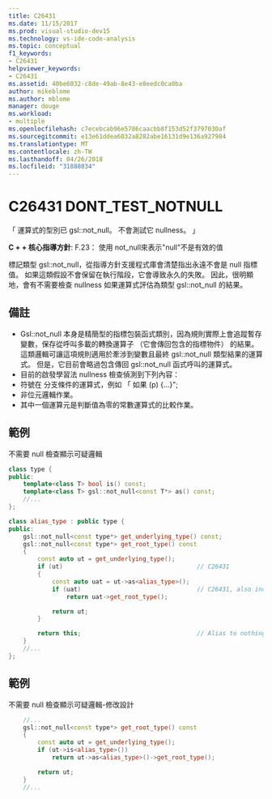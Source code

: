 ```yaml
---
title: C26431
ms.date: 11/15/2017
ms.prod: visual-studio-dev15
ms.technology: vs-ide-code-analysis
ms.topic: conceptual
f1_keywords:
- C26431
helpviewer_keywords:
- C26431
ms.assetid: 40be6032-c8de-49ab-8e43-e8eedc0ca0ba
author: mikeblome
ms.author: mblome
manager: douge
ms.workload:
- multiple
ms.openlocfilehash: c7ecebcab96e5786caacbb8f153d52f3797030af
ms.sourcegitcommit: e13e61ddea6032a8282abe16131d9e136a927984
ms.translationtype: MT
ms.contentlocale: zh-TW
ms.lasthandoff: 04/26/2018
ms.locfileid: "31888034"
---
```

# <a name="c26431-donttestnotnull"></a>C26431 DONT_TEST_NOTNULL
「 運算式的型別已 gsl::not_null。 不會測試它 nullness。 」

**C + + 核心指導方針**: F.23： 使用 not_null<T>來表示"null"不是有效的值

標記類型 gsl::not_null，從指導方針支援程式庫會清楚指出永遠不會是 null 指標值。 如果這類假設不會保留在執行階段，它會導致永久的失敗。 因此，很明顯地，會有不需要檢查 nullness 如果運算式評估為類型 gsl::not_null 的結果。

## <a name="remarks"></a>備註
 -  Gsl::not_null 本身是精簡型的指標包裝函式類別，因為規則實際上會追蹤暫存變數，保存從呼叫多載的轉換運算子 （它會傳回包含的指標物件） 的結果。 這類邏輯可讓這項規則適用於牽涉到變數且最終 gsl::not_null 類型結果的運算式。 但是，它目前會略過包含傳回 gsl::not_null 函式呼叫的運算式。
-  目前的啟發學習法 nullness 檢查偵測到下列內容：
-  符號在 分支條件的運算式，例如 「 如果 (p) {…}";
-  非位元邏輯作業。
-  其中一個運算元是判斷值為零的常數運算式的比較作業。
## <a name="example"></a>範例
不需要 null 檢查顯示可疑邏輯

```cpp
class type {
public:
    template<class T> bool is() const;
    template<class T> gsl::not_null<const T*> as() const;
    //...
};

class alias_type : public type {
public:
    gsl::not_null<const type*> get_underlying_type() const;
    gsl::not_null<const type*> get_root_type() const
    {
        const auto ut = get_underlying_type();
        if (ut)                                     // C26431
        {
            const auto uat = ut->as<alias_type>();
            if (uat)                                // C26431, also incorrect use of API!
                return uat->get_root_type();

            return ut;
        }

        return this;                                // Alias to nothing? Actually, dead code!
    }
    //...
};
```

## <a name="example"></a>範例
不需要 null 檢查顯示可疑邏輯-修改設計

```cpp
    //...
    gsl::not_null<const type*> get_root_type() const
    {
        const auto ut = get_underlying_type();
        if (ut->is<alias_type>())
            return ut->as<alias_type>()->get_root_type();

        return ut;
    }
    //...
```
